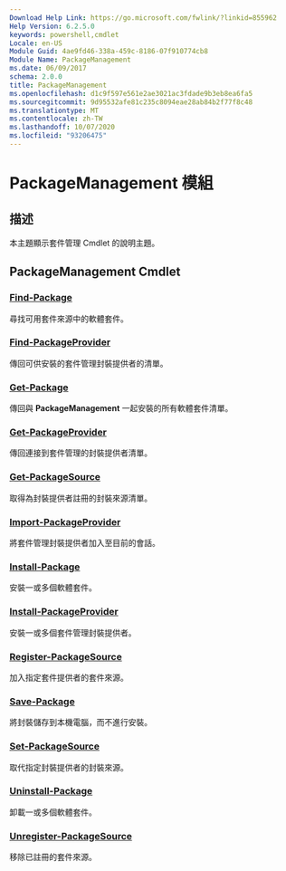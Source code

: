 ```yaml
---
Download Help Link: https://go.microsoft.com/fwlink/?linkid=855962
Help Version: 6.2.5.0
keywords: powershell,cmdlet
Locale: en-US
Module Guid: 4ae9fd46-338a-459c-8186-07f910774cb8
Module Name: PackageManagement
ms.date: 06/09/2017
schema: 2.0.0
title: PackageManagement
ms.openlocfilehash: d1c9f597e561e2ae3021ac3fdade9b3eb8ea6fa5
ms.sourcegitcommit: 9d95532afe81c235c8094eae28ab84b2f77f8c48
ms.translationtype: MT
ms.contentlocale: zh-TW
ms.lasthandoff: 10/07/2020
ms.locfileid: "93206475"
---
```

# PackageManagement 模組

## 描述

本主題顯示套件管理 Cmdlet 的說明主題。

## PackageManagement Cmdlet

### [Find-Package](Find-Package.md)
尋找可用套件來源中的軟體套件。

### [Find-PackageProvider](Find-PackageProvider.md)
傳回可供安裝的套件管理封裝提供者的清單。

### [Get-Package](Get-Package.md)
傳回與 **PackageManagement** 一起安裝的所有軟體套件清單。

### [Get-PackageProvider](Get-PackageProvider.md)
傳回連接到套件管理的封裝提供者清單。

### [Get-PackageSource](Get-PackageSource.md)
取得為封裝提供者註冊的封裝來源清單。

### [Import-PackageProvider](Import-PackageProvider.md)
將套件管理封裝提供者加入至目前的會話。

### [Install-Package](Install-Package.md)
安裝一或多個軟體套件。

### [Install-PackageProvider](Install-PackageProvider.md)
安裝一或多個套件管理封裝提供者。

### [Register-PackageSource](Register-PackageSource.md)
加入指定套件提供者的套件來源。

### [Save-Package](Save-Package.md)
將封裝儲存到本機電腦，而不進行安裝。

### [Set-PackageSource](Set-PackageSource.md)
取代指定封裝提供者的封裝來源。

### [Uninstall-Package](Uninstall-Package.md)
卸載一或多個軟體套件。

### [Unregister-PackageSource](Unregister-PackageSource.md)
移除已註冊的套件來源。

